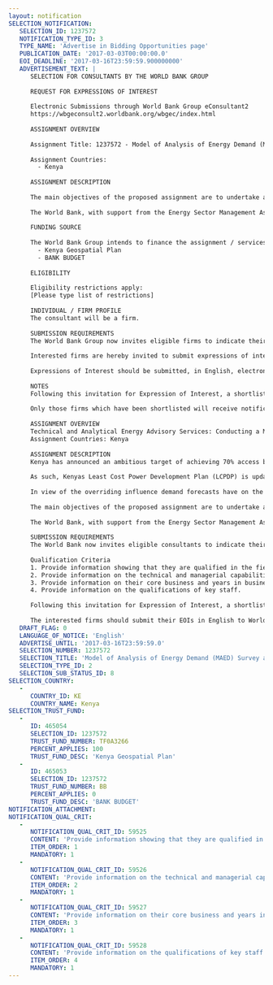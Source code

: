 ```yaml
---
layout: notification
SELECTION_NOTIFICATION: 
   SELECTION_ID: 1237572
   NOTIFICATION_TYPE_ID: 3
   TYPE_NAME: 'Advertise in Bidding Opportunities page'
   PUBLICATION_DATE: '2017-03-03T00:00:00.0'
   EOI_DEADLINE: '2017-03-16T23:59:59.900000000'
   ADVERTISEMENT_TEXT: |
      SELECTION FOR CONSULTANTS BY THE WORLD BANK GROUP
      
      REQUEST FOR EXPRESSIONS OF INTEREST
      
      Electronic Submissions through World Bank Group eConsultant2
      https://wbgeconsult2.worldbank.org/wbgec/index.html
      
      ASSIGNMENT OVERVIEW
      
      Assignment Title: 1237572 - Model of Analysis of Energy Demand (MAED) Survey and Analysis of Consumption Patterns in Kenya
      
      Assignment Countries:
        - Kenya
      
      ASSIGNMENT DESCRIPTION
      
      The main objectives of the proposed assignment are to undertake a survey among households,  industrial, and commercial consumers and collect MAED specific data; and to assess the current energy consumption patterns of households and the commercial/industrial sectors in Kenya in order to have useful primary data for policy and regulatory decision-making.
      
      The World Bank, with support from the Energy Sector Management Assistance Program (ESMAP), is seeking to hire a consulting firm (the Consultant) to assist GOK in conducting a Model of Analysis of Energy Demand (MAED) Survey and in the preparation of a comprehensive study and analysis of consumption patterns in Kenya.
      
      FUNDING SOURCE
      
      The World Bank Group intends to finance the assignment / services described below under the following:
        - Kenya Geospatial Plan
        - BANK BUDGET
      
      ELIGIBILITY
      
      Eligibility restrictions apply:
      [Please type list of restrictions]
      
      INDIVIDUAL / FIRM PROFILE
      The consultant will be a firm. 
      
      SUBMISSION REQUIREMENTS
      The World Bank Group now invites eligible firms to indicate their interest in providing the services.  Interested firms must provide information indicating that they are qualified to perform the services (brochures, description of similar assignments, experience in similar conditions, availability of appropriate skills among staff, etc. for firms; CV and cover letter for individuals).  Please note that the total size of all attachments should be less than 5MB.  Consultants may associate to enhance their qualifications.
      
      Interested firms are hereby invited to submit expressions of interest.
      
      Expressions of Interest should be submitted, in English, electronically through World Bank Group eConsultant2 (https://wbgeconsult2.worldbank.org/wbgec/index.html)
      
      NOTES
      Following this invitation for Expression of Interest, a shortlist of qualified firms will be formally invited to submit proposals. Shortlisting and selection will be subject to the availability of funding.
      
      Only those firms which have been shortlisted will receive notification. No debrief will be provided to firms which have not been shortlisted.
      
      ASSIGNMENT OVERVIEW
      Technical and Analytical Energy Advisory Services: Conducting a Model of Analysis of Energy Demand (MAED) Survey and Analysis of Consumption Patterns in Kenya
      Assignment Countries: Kenya
      
      ASSIGNMENT DESCRIPTION
      Kenya has announced an ambitious target of achieving 70% access by 2017 and universal access to electricity by 2020, with due consideration to enhancing shared prosperity, and not leaving behind traditionally underserved rural populations. While access to electricity service in Kenya has increased rapidly from 23 percent in 2009 to an estimated 50 percent today - exceeding the average rate of access to electricity in Sub-Saharan Africa of 35 percent - meeting coverage targets in an efficient and effective manner and within the time frame set by the Government of Kenya (GOK) requires systematic planning for generation and transmission capacity expansion, grid densification and extension, and off-grid electrification.
      
      As such, Kenyas Least Cost Power Development Plan (LCPDP) is updated annually by a technical committee of the Ministry of Energy and Petroleum (MoEP). This activity consists of a load forecast, generation optimizations and transmission simulations for the medium to long term. While various tools have been used to undertake each of these tasks, the committee has been incapacitated by lack of primary data in the format that would make it accurate and reliable, particularly on load forecasting.
      
      In view of the overriding influence demand forecasts have on the output of the planning process of the power industry, including the least-cost geospatial electrification plan and the LCPDP, it is considered imperative to invest in the development of credible and reliable demand forecast datasets in order to generate dependable demand forecast results for sector planning throughout the country  covering both grid and off-grid areas.
      
      The main objectives of the proposed assignment are to undertake a survey among households,  industrial, and commercial consumers and collect MAED specific data; and to assess the current energy consumption patterns of households and the commercial/industrial sectors in Kenya in order to have useful primary data for policy and regulatory decision-making.
      
      The World Bank, with support from the Energy Sector Management Assistance Program (ESMAP), is seeking to hire a consulting firm (the Consultant) to assist GOK in conducting a Model of Analysis of Energy Demand (MAED) Survey and in the preparation of a comprehensive study and analysis of consumption patterns in Kenya.  
      
      SUBMISSION REQUIREMENTS
      The World Bank now invites eligible consultants to indicate their interest in providing the services. Interested consultants must provide information indicating that they are qualified to perform the services (brochures, description of similar assignments, experience in similar conditions, availability of appropriate skills among staff, etc.). Responses must not exceed 20 pages.
      
      Qualification Criteria
      1. Provide information showing that they are qualified in the field of the assignment (mandatory).
      2. Provide information on the technical and managerial capabilities of the firm.
      3. Provide information on their core business and years in business.
      4. Provide information on the qualifications of key staff.
      
      Following this invitation for Expression of Interest, a shortlist of qualified firms will be formally invited to submit proposals. The consultants will be shortlisted and selected in accordance with the procedures set out in the World Banks Guidelines: Selection and Employment of Consultants by World Bank Borrowers, May 2004, Revised October 2006.
      
      The interested firms should submit their EOIs in English to World Bank Groups E-Consult System https://wbgeconsult2.worldbank.org/wbgec/index.html by March 17, 2017. In case of any difficulty accessing the system or to obtain any clarifications regarding the assignment, the firms can contact Sudeshna Banerjee, Lead Energy Specialist (E-mail: sgbanerjee@worldbank.org) and Rhonda Jordan-Antoine, Energy Specialist (E-mail: rjordan@worldbank.org).
   DRAFT_FLAG: 0
   LANGUAGE_OF_NOTICE: 'English'
   ADVERTISE_UNTIL: '2017-03-16T23:59:59.0'
   SELECTION_NUMBER: 1237572
   SELECTION_TITLE: 'Model of Analysis of Energy Demand (MAED) Survey and Analysis of Consumption Patterns in Kenya'
   SELECTION_TYPE_ID: 2
   SELECTION_SUB_STATUS_ID: 8
SELECTION_COUNTRY: 
   - 
      COUNTRY_ID: KE
      COUNTRY_NAME: Kenya
SELECTION_TRUST_FUND: 
   - 
      ID: 465054
      SELECTION_ID: 1237572
      TRUST_FUND_NUMBER: TF0A3266
      PERCENT_APPLIES: 100
      TRUST_FUND_DESC: 'Kenya Geospatial Plan'
   - 
      ID: 465053
      SELECTION_ID: 1237572
      TRUST_FUND_NUMBER: BB
      PERCENT_APPLIES: 0
      TRUST_FUND_DESC: 'BANK BUDGET'
NOTIFICATION_ATTACHMENT: 
NOTIFICATION_QUAL_CRIT: 
   - 
      NOTIFICATION_QUAL_CRIT_ID: 59525
      CONTENT: 'Provide information showing that they are qualified in the field of the assignment.'
      ITEM_ORDER: 1
      MANDATORY: 1
   - 
      NOTIFICATION_QUAL_CRIT_ID: 59526
      CONTENT: 'Provide information on the technical and managerial capabilities of the firm.'
      ITEM_ORDER: 2
      MANDATORY: 1
   - 
      NOTIFICATION_QUAL_CRIT_ID: 59527
      CONTENT: 'Provide information on their core business and years in business.'
      ITEM_ORDER: 3
      MANDATORY: 1
   - 
      NOTIFICATION_QUAL_CRIT_ID: 59528
      CONTENT: 'Provide information on the qualifications of key staff.'
      ITEM_ORDER: 4
      MANDATORY: 1
---
```

